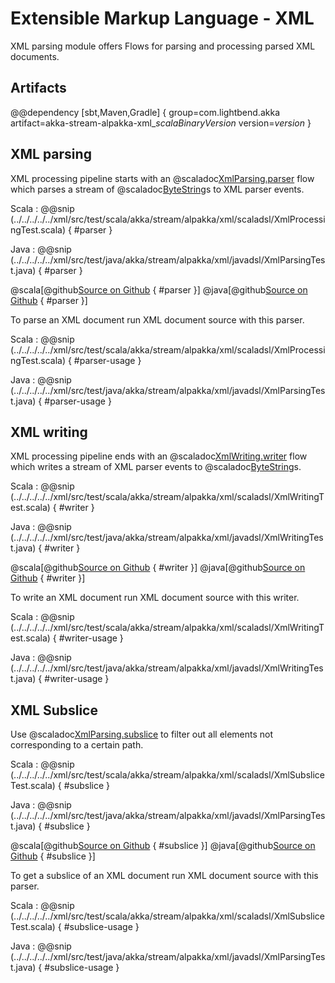 # Extensible Markup Language - XML

XML parsing module offers Flows for parsing and processing parsed XML documents.

## Artifacts

@@dependency [sbt,Maven,Gradle] {
  group=com.lightbend.akka
  artifact=akka-stream-alpakka-xml_$scalaBinaryVersion$
  version=$version$
}

## XML parsing

XML processing pipeline starts with an @scaladoc[XmlParsing.parser](akka.stream.alpakka.xml.scaladsl.XmlParsing$) flow which parses a stream of @scaladoc[ByteString](akka.util.ByteString)s to XML parser events.

Scala
: @@snip (../../../../../xml/src/test/scala/akka/stream/alpakka/xml/scaladsl/XmlProcessingTest.scala) { #parser }

Java
: @@snip (../../../../../xml/src/test/java/akka/stream/alpakka/xml/javadsl/XmlParsingTest.java) { #parser }

@scala[@github[Source on Github](/xml/src/test/scala/akka/stream/alpakka/xml/scaladsl/XmlProcessingTest.scala) { #parser }]
@java[@github[Source on Github](/xml/src/test/java/akka/stream/alpakka/xml/javadsl/XmlParsingTest.java) { #parser }]


To parse an XML document run XML document source with this parser.

Scala
: @@snip (../../../../../xml/src/test/scala/akka/stream/alpakka/xml/scaladsl/XmlProcessingTest.scala) { #parser-usage }

Java
: @@snip (../../../../../xml/src/test/java/akka/stream/alpakka/xml/javadsl/XmlParsingTest.java) { #parser-usage }

## XML writing

XML processing pipeline ends with an @scaladoc[XmlWriting.writer](akka.stream.alpakka.xml.scaladsl.XmlWriting$) flow which writes a stream of XML parser events to @scaladoc[ByteString](akka.util.ByteString)s.

Scala
: @@snip (../../../../../xml/src/test/scala/akka/stream/alpakka/xml/scaladsl/XmlWritingTest.scala) { #writer }

Java
: @@snip (../../../../../xml/src/test/java/akka/stream/alpakka/xml/javadsl/XmlWritingTest.java) { #writer }

@scala[@github[Source on Github](/xml/src/test/scala/akka/stream/alpakka/xml/scaladsl/XmlWritingTest.scala) { #writer }]
@java[@github[Source on Github](/xml/src/test/java/akka/stream/alpakka/xml/javadsl/XmlWritingTest.java) { #writer }]


To write an XML document run XML document source with this writer.

Scala
: @@snip (../../../../../xml/src/test/scala/akka/stream/alpakka/xml/scaladsl/XmlWritingTest.scala) { #writer-usage }

Java
: @@snip (../../../../../xml/src/test/java/akka/stream/alpakka/xml/javadsl/XmlWritingTest.java) { #writer-usage }

## XML Subslice

Use @scaladoc[XmlParsing.subslice](akka.stream.alpakka.xml.scaladsl.XmlParsing$) to filter out all elements not corresponding to a certain path.


Scala
: @@snip (../../../../../xml/src/test/scala/akka/stream/alpakka/xml/scaladsl/XmlSubsliceTest.scala) { #subslice }

Java
: @@snip (../../../../../xml/src/test/java/akka/stream/alpakka/xml/javadsl/XmlParsingTest.java) { #subslice }

@scala[@github[Source on Github](/xml/src/test/scala/akka/stream/alpakka/xml/scaladsl/XmlSubsliceTest.scala) { #subslice }]
@java[@github[Source on Github](/xml/src/test/java/akka/stream/alpakka/xml/javadsl/XmlParsingTest.java) { #subslice }]


To get a subslice of an XML document run XML document source with this parser.

Scala
: @@snip (../../../../../xml/src/test/scala/akka/stream/alpakka/xml/scaladsl/XmlSubsliceTest.scala) { #subslice-usage }

Java
: @@snip (../../../../../xml/src/test/java/akka/stream/alpakka/xml/javadsl/XmlParsingTest.java) { #subslice-usage }
